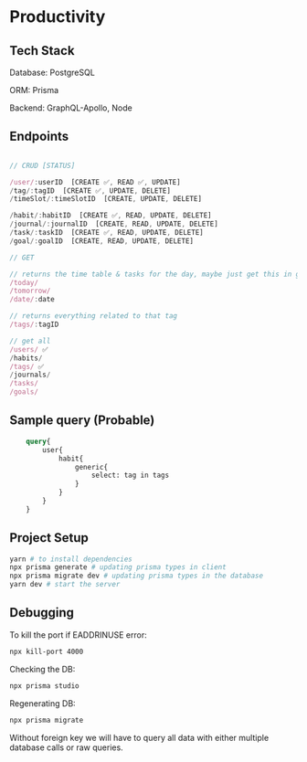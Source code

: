 # Productivity

## Tech Stack

Database: PostgreSQL

ORM: Prisma

Backend: GraphQL-Apollo, Node

## Endpoints

```js

// CRUD [STATUS]

/user/:userID  [CREATE ✅, READ ✅, UPDATE]
/tag/:tagID  [CREATE ✅, UPDATE, DELETE]
/timeSlot/:timeSlotID  [CREATE, UPDATE, DELETE]

/habit/:habitID  [CREATE ✅, READ, UPDATE, DELETE]
/journal/:journalID  [CREATE, READ, UPDATE, DELETE]
/task/:taskID  [CREATE ✅, READ, UPDATE, DELETE]
/goal/:goalID  [CREATE, READ, UPDATE, DELETE]

// GET

// returns the time table & tasks for the day, maybe just get this in get User request
/today/
/tomorrow/
/date/:date

// returns everything related to that tag
/tags/:tagID

// get all
/users/ ✅
/habits/
/tags/ ✅
/journals/
/tasks/
/goals/

```

## Sample query (Probable)

```graphql
    query{
        user{
            habit{
                generic{
                    select: tag in tags
                }
            }
        }
    }
```

## Project Setup

```bash
yarn # to install dependencies
npx prisma generate # updating prisma types in client
npx prisma migrate dev # updating prisma types in the database
yarn dev # start the server
```

## Debugging

To kill the port if EADDRINUSE error:

```bash
npx kill-port 4000
```

Checking the DB:

```bash
npx prisma studio
```

Regenerating DB:

```bash
npx prisma migrate
```

Without foreign key we will have to query all data with either multiple database calls or raw queries.